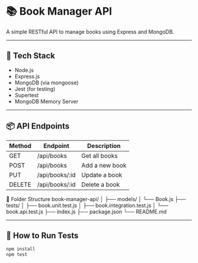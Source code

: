 # 📚 Book Manager API

A simple RESTful API to manage books using Express and MongoDB.

---

## 🔧 Tech Stack

- Node.js
- Express.js
- MongoDB (via mongoose)
- Jest (for testing)
- Supertest
- MongoDB Memory Server

---

## 📦 API Endpoints

| Method | Endpoint       | Description       |
|--------|----------------|-------------------|
| GET    | /api/books     | Get all books     |
| POST   | /api/books     | Add a new book    |
| PUT    | /api/books/:id | Update a book     |
| DELETE | /api/books/:id | Delete a book     |

📁 Folder Structure
book-manager-api/
│
├── models/
│   └── Book.js
├── tests/
│   ├── book.unit.test.js
│   ├── book.integration.test.js
│   └── book.api.test.js
├── index.js
├── package.json
└── README.md

---

## 🧪 How to Run Tests

```bash
npm install
npm test
